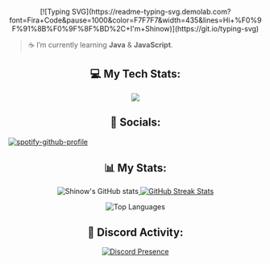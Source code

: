 <p align="center"> 
  [![Typing SVG](https://readme-typing-svg.demolab.com?font=Fira+Code&pause=1000&color=F7F7F7&width=435&lines=Hi+%F0%9F%91%8B%F0%9F%8F%BD%2C+I'm+Shinow)](https://git.io/typing-svg)
</p>

> ☕ I’m currently learning **Java** & **JavaScript**.

<div align="center"> 
  <h2>💻 My Tech Stats:</h2>
</div>

<p align="center">
  <a href="https://skillicons.dev">
    <img src="https://skillicons.dev/icons?i=html,css,figma,vscode,github,ps,pr" />
  </a>
</p>

<div align="center"> 
  <h2>🧩 Socials:</h2>
</div>

[![spotify-github-profile](https://spotify-github-profile.kittinanx.com/api/view?uid=31usjd2c4fwkak7r4la5mqxv6tuu&cover_image=true&theme=compact&show_offline=true&background_color=121212&interchange=false)](https://spotify-github-profile.kittinanx.com/api/view?uid=31usjd2c4fwkak7r4la5mqxv6tuu&redirect=true)

<div align="center"> 
  <h2>📊 My Stats:</h2>
</div>

<div align="center">
  <a href="https://github.com/anuraghazra/github-readme-stats">
    <img src="https://github-readme-stats.vercel.app/api?username=ItzShinow&theme=dark&show_icons=true" alt="Shinow's GitHub stats" style="display: inline-block;" />
        <img src="https://github-readme-streak-stats.herokuapp.com/?user=ItzShinow&theme=dark&hide_border=false" alt="GitHub Streak Stats" />
  </a>
</div>

<p align="center"> 
  <img src="https://github-readme-stats.vercel.app/api/top-langs/?username=ItzShinow&layout=compact&theme=dark&show_icons=true" alt="Top Languages" style="display: inline-block;" />
</p> 

<div align="center"> 
  <h2>🔮 Discord Activity:</h2>
</div>

<div align="center">
  <a href="https://discord.com/users/572043032585830403">
    <img src="https://lanyard.cnrad.dev/api/572043032585830403" alt="Discord Presence" />
  </a>
</div>


